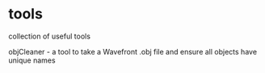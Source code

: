 # tools
collection of useful tools

objCleaner - a tool to take a Wavefront .obj file and ensure all objects have unique names